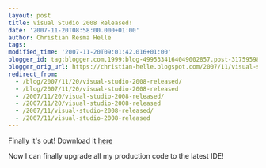 ```yaml
---
layout: post
title: Visual Studio 2008 Released!
date: '2007-11-20T08:58:00.000+01:00'
author: Christian Resma Helle
tags: 
modified_time: '2007-11-20T09:01:42.016+01:00'
blogger_id: tag:blogger.com,1999:blog-4995334164049002857.post-317595982676685710
blogger_orig_url: https://christian-helle.blogspot.com/2007/11/visual-studio-2008-released.html
redirect_from:
  - /blog/2007/11/20/visual-studio-2008-released/
  - /blog/2007/11/20/visual-studio-2008-released
  - /2007/11/20/visual-studio-2008-released/
  - /2007/11/20/visual-studio-2008-released
  - /2007/11/visual-studio-2008-released/
  - /2007/11/visual-studio-2008-released
---
```


Finally it's out! Download it [here](https://www.microsoft.com/en-us/download/details.aspx?id=7873) 

Now I can finally upgrade all my production code to the latest IDE!